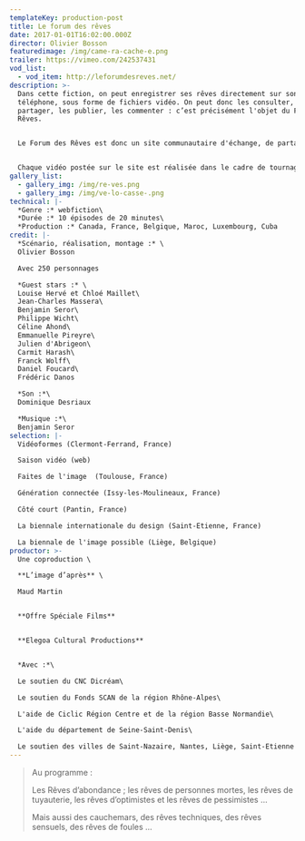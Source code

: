 ```yaml
---
templateKey: production-post
title: Le forum des rêves
date: 2017-01-01T16:02:00.000Z
director: Olivier Bosson
featuredimage: /img/came-ra-cache-e.png
trailer: https://vimeo.com/242537431
vod_list:
  - vod_item: http://leforumdesreves.net/
description: >-
  Dans cette fiction, on peut enregistrer ses rêves directement sur son
  téléphone, sous forme de fichiers vidéo. On peut donc les consulter, les
  partager, les publier, les commenter : c’est précisément l'objet du Forum des
  Rêves.


  Le Forum des Rêves est donc un site communautaire d'échange, de partage de rêves. Les contributeurs publient leurs rêves via leur mobile et discutent via leur cam.


  Chaque vidéo postée sur le site est réalisée dans le cadre de tournages participatifs auxquelles auront participé au final quasiment 1000 personnes du monde entier (France, Canada, Cuba, Belgique, Suisse et Maroc). Chacun, comédien amateur, enregistre soit un rêve soit un commentaire qui seront ensuite assemblés sur le site pour constituer le Forum.
gallery_list:
  - gallery_img: /img/re-ves.png
  - gallery_img: /img/ve-lo-casse-.png
technical: |-
  *Genre :* webfiction\
  *Durée :* 10 épisodes de 20 minutes\
  *Production :* Canada, France, Belgique, Maroc, Luxembourg, Cuba
credit: |-
  *Scénario, réalisation, montage :* \
  Olivier Bosson

  Avec 250 personnages 

  *Guest stars :* \
  Louise Hervé et Chloé Maillet\
  Jean-Charles Massera\
  Benjamin Seror\
  Philippe Wicht\
  Céline Ahond\
  Emmanuelle Pireyre\
  Julien d'Abrigeon\
  Carmit Harash\
  Franck Wolff\
  Daniel Foucard\
  Frédéric Danos

  *Son :*\
  Dominique Desriaux 

  *Musique :*\
  Benjamin Seror
selection: |-
  Vidéoformes (Clermont-Ferrand, France)

  Saison vidéo (web)

  Faites de l'image  (Toulouse, France) 

  Génération connectée (Issy-les-Moulineaux, France)

  Côté court (Pantin, France) 

  La biennale internationale du design (Saint-Etienne, France) 

  La biennale de l'image possible (Liège, Belgique)
productor: >-
  Une coproduction \

  **L’image d’après** \

  Maud Martin


  **Offre Spéciale Films**


  **Elegoa Cultural Productions** 


  *Avec :*\

  Le soutien du CNC Dicréam\

  Le soutien du Fonds SCAN de la région Rhône-Alpes\

  L'aide de Ciclic Région Centre et de la région Basse Normandie\

  L'aide du département de Seine-Saint-Denis\

  Le soutien des villes de Saint-Nazaire, Nantes, Liège, Saint-Etienne et Vénissieux
---
```

> Au programme :
>
> Les Rêves d’abondance ; les rêves de personnes mortes, les rêves de tuyauterie, les rêves d’optimistes et les rêves de pessimistes …
>
> Mais aussi des cauchemars, des rêves techniques, des rêves sensuels, des rêves de foules ...